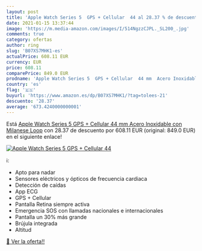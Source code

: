 ```yaml
---
layout: post
title: 'Apple Watch Series 5  GPS + Cellular  44 al 28.37 % de descuento'
date: 2021-01-15 13:37:44
image: 'https://m.media-amazon.com/images/I/514NgzzCJPL._SL200_.jpg'
comments: true
category: ofertas
author: ring
slug: 'B07XS7MHK1-es'
actualPrice: 608.11 EUR
currency: EUR
price: 608.11
comparePrice: 849.0 EUR
prodname: 'Apple Watch Series 5  GPS + Cellular  44 mm  Acero Inoxidable con Milanese Loop'
country: 'es'
flag: '🇪🇸'
buyurl: 'https://www.amazon.es/dp/B07XS7MHK1/?tag=tolees-21'
descuento: '28.37'
average: '673.4240000000001'
---
```


Está [Apple Watch Series 5  GPS + Cellular  44 mm  Acero Inoxidable con Milanese Loop](https://www.amazon.es/dp/B07XS7MHK1/?tag=tolees-21) con 28.37 de descuento por 608.11 EUR (original: 849.0 EUR) en el siguiente enlace!

[![Apple Watch Series 5  GPS + Cellular  44](https://m.media-amazon.com/images/I/514NgzzCJPL._SL200_.jpg)](https://www.amazon.es/dp/B07XS7MHK1/?tag=tolees-21)

ℹ️:

- Apto para nadar
- Sensores eléctricos y ópticos de frecuencia cardiaca
- Detección de caídas
- App ECG
- GPS + Cellular
- Pantalla Retina siempre activa
- Emergencia SOS con llamadas nacionales e internacionales
- Pantalla un 30% más grande
- Brújula integrada
- Altitud

[🛒 Ver la oferta!!](https://www.amazon.es/dp/B07XS7MHK1/?tag=tolees-21)
